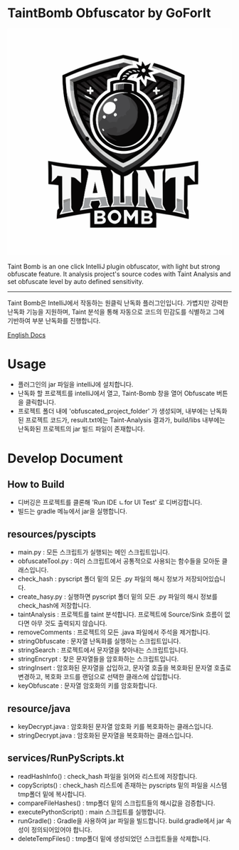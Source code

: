 # TaintBomb Obfuscator by GoForIt
![TaintBombLogo](./src/main/resources/META-INF/pluginicon.svg)

<!-- Plugin description -->
Taint Bomb is an one click IntelliJ plugin obfuscator, with light but strong obfuscate feature. It analysis project's source codes with Taint Analysis and set obfuscate level by auto defined sensitivity.

---
Taint Bomb은 IntelliJ에서 작동하는 원클릭 난독화 플러그인입니다. 가볍지만 강력한 난독화 기능을 지원하며, Taint 분석을 통해 자동으로 코드의 민감도를 식별하고 그에 기반하여 부분 난독화를 진행합니다.
<!-- Plugin description end -->

<a href="/docs/README-eng.md">English Docs</a>

# Usage
- 플러그인의 jar 파일을 intelliJ에 설치합니다.
- 난독화 할 프로젝트를 intelliJ에서 열고, Taint-Bomb 창을 열어 Obfuscate 버튼을 클릭합니다.
- 프로젝트 폴더 내에 'obfuscated_project_folder' 가 생성되며, 내부에는 난독화된 프로젝트 코드가, result.txt에는 Taint-Analysis 결과가, build/libs 내부에는 난독화된 프로젝트의 jar 빌드 파일이 존재합니다.

# Develop Document
## How to Build
- 디버깅은 프로젝트를 클론해 'Run IDE ㄴfor UI Test' 로 디버깅합니다.
- 빌드는 gradle 메뉴에서 jar을 실행합니다.

## resources/pyscipts
- main.py : 모든 스크립트가 실행되는 메인 스크립트입니다.
- obfuscateTool.py : 여러 스크립트에서 공통적으로 사용되는 함수들을 모아둔 클래스입니다.
- check_hash :  pyscript 폴더 밑의 모든 .py 파일의 해시 정보가 저장되어있습니다.
- create_hasy.py : 실행하면 pyscript 폴더 밑의 모든 .py 파일의 해시 정보를 check_hash에 저장합니다.
- taintAnalysis : 프로젝트를 taint 분석합니다. 프로젝트에 Source/Sink 흐름이 없다면 아무 것도 출력되지 않습니다.
- removeComments : 프로젝트의 모든 .java 파일에서 주석을 제거합니다.
- stringObfuscate : 문자열 난독화를 실행하는 스크립트입니다.
- stringSearch : 프로젝트에서 문자열을 찾아내는 스크립트입니다.
- stringEncrypt : 찾은 문자열들을 암호화하는 스크립트입니다.
- stringInsert : 암호화된 문자열을 삽입하고, 문자열 호출을 복호화된 문자열 호출로 변경하고, 복호화 코드를 랜덤으로 선택한 클래스에 삽입합니다.
- keyObfuscate : 문자열 암호화의 키를 암호화합니다.

## resource/java
- keyDecrypt.java : 암호화된 문자열 암호화 키를 복호화하는 클래스입니다.
- stringDecrypt.java : 암호화된 문자열을 복호화하는 클래스입니다.

## services/RunPyScripts.kt
- readHashInfo() : check_hash 파일을 읽어와 리스트에 저장합니다.
- copyScripts() : check_hash 리스트에 존재하는 pyscripts 밑의 파일을 시스템 tmp폴더 밑에 복사합니다.
- compareFileHashes() : tmp폴더 밑의 스크립트들의 해시값을 검증합니다.
- executePythonScript() : main 스크립트를 실행합니다.
- runGradle() : Gradle을 사용하여 jar 파일을 빌드합니다. build.gradle에서 jar 속성이 정의되어있어야 합니다.
- deleteTempFiles() : tmp폴더 밑에 생성되었던 스크립트들을 삭제합니다.

